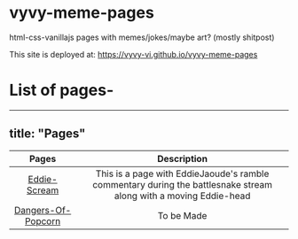 # vyvy-meme-pages
html-css-vanillajs pages with memes/jokes/maybe art? (mostly shitpost)

This site is deployed at: https://vyvy-vi.github.io/vyvy-meme-pages

# List of pages-
---
title: "Pages"
---

| Pages| Description |
| :-: | :-: |
| [Eddie-Scream](https://vyvy-vi.github.io/vyvy-meme-pages/eddie/eddie-scream)| This is a page with EddieJaoude's ramble commentary during the battlesnake stream along with a moving Eddie-head |
| [Dangers-Of-Popcorn]() | To be Made |
